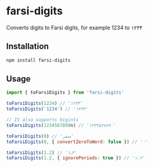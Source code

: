 # farsi-digits
Converts digits to Farsi digits, for example 1234 to ۱۲۳۴

## Installation
```sh
npm install farsi-digits
```

## Usage
```js
import { toFarsiDigits } from 'farsi-digits'

toFarsiDigits(1234) // '۱۲۳۴'
toFarsiDigits('1234') // '۱۲۳۴'

// It also supports bigints
toFarsiDigits(1234567890n) // '۱۲۳۴۵۶۷۸۹۰'

toFarsiDigits(0) // 'صفر'
toFarsiDigits(0, { convertZeroToWord: false }) // '۰'

toFarsiDigits(1.2) // '۱٫۲'
toFarsiDigits(1.2, { ignorePeriods: true }) // '۱.۲'
```